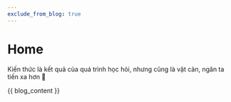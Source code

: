 ```yaml
---
exclude_from_blog: true
---
```


# Home

Kiến thức là kết quả của quá trình học hỏi, nhưng cũng là vật cản, ngăn ta tiến xa hơn 🐋

{{ blog_content }}